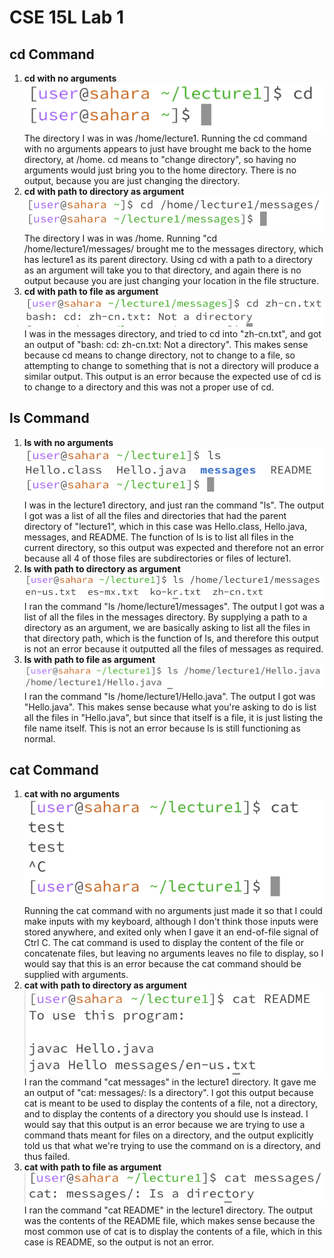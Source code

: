 # CSE 15L Lab 1

## cd Command
1. **cd with no arguments**
   <br />
   ![Image](/lab1_1.png)
   <br />
   The directory I was in was /home/lecture1. Running the cd command with no arguments appears to just have brought me back to the home directory, at /home. cd means to "change directory", so having no arguments would just bring you to the home directory. There is no output, because you are just changing the directory.
2. **cd with path to directory as argument**
   <br />
   ![Image](/lab1_2.png)
   <br />
   The directory I was in was /home. Running "cd /home/lecture1/messages/ brought me to the messages directory, which has lecture1 as its parent directory. Using cd with a path to a directory as an argument will take you to that directory, and again there is no output because you are just changing your location in the file structure.
3. **cd with path to file as argument**
   <br />
   ![Image](lab1_3.png)
   <br />
   I was in the messages directory, and tried to cd into "zh-cn.txt", and got an output of "bash: cd: zh-cn.txt: Not a directory". This makes sense because cd means to change directory, not to change to a file, so attempting to change to something that is not a directory will produce a similar output. This output is an error because the expected use of cd is to change to a directory and this was not a proper use of cd.

## ls Command
1. **ls with no arguments**
   <br />
   ![Image](lab1_4.png)
   <br />
   I was in the lecture1 directory, and just ran the command "ls". The output I got was a list of all the files and directories that had the parent directory of "lecture1", which in this case was Hello.class, Hello.java, messages, and README. The function of ls is to list all files in the current directory, so this output was expected and therefore not an error because all 4 of those files are subdirectories or files of lecture1.
2. **ls with path to directory as argument**
   <br />
   ![Image](lab1_5.png)
   <br />
   I ran the command "ls /home/lecture1/messages". The output I got was a list of all the files in the messages directory. By supplying a path to a directory as an argument, we are basically asking to list all the files in that directory path, which is the function of ls, and therefore this output is not an error because it outputted all the files of messages as required.
3. **ls with path to file as argument**
   <br />
   ![Image](lab1_6.png)
   <br />
   I ran the command "ls /home/lecture1/Hello.java". The output I got was "Hello.java". This makes sense because what you're asking to do is list all the files in "Hello.java", but since that itself is a file, it is just listing the file name itself. This is not an error because ls is still functioning as normal.
## cat Command
1. **cat with no arguments**
   <br />
   ![Image](lab1_7.png)
   <br />
   Running the cat command with no arguments just made it so that I could make inputs with my keyboard, although I don't think those inputs were stored anywhere, and exited only when I gave it an end-of-file signal of Ctrl C. The cat command is used to display the content of the file or concatenate files, but leaving no arguments leaves no file to display, so I would say that this is an error because the cat command should be supplied with arguments.
2. **cat with path to directory as argument**
   <br />
   ![Image](lab1_8.png)
   <br />
   I ran the command "cat messages" in the lecture1 directory. It gave me an output of "cat: messages/: Is a directory". I got this output because cat is meant to be used to display the contents of a file, not a directory, and to display the contents of a directory you should use ls instead. I would say that this output is an error because we are trying to use a command thats meant for files on a directory, and the output explicitly told us that what we're trying to use the command on is a directory, and thus failed.
3. **cat with path to file as argument**
   <br />
   ![Image](lab1_9.png)
   <br />
   I ran the command "cat README" in the lecture1 directory. The output was the contents of the README file, which makes sense because the most common use of cat is to display the contents of a file, which in this case is README, so the output is not an error.
